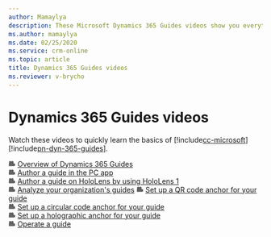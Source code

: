 ```yaml
---
author: Mamaylya
description: These Microsoft Dynamics 365 Guides videos show you everything that you need to know to get started with authoring, operating, and analyzing guides.
ms.author: mamaylya
ms.date: 02/25/2020
ms.service: crm-online
ms.topic: article
title: Dynamics 365 Guides videos
ms.reviewer: v-brycho
---
```


# Dynamics 365 Guides videos

Watch these videos to quickly learn the basics of [!include[cc-microsoft](../includes/cc-microsoft.md)] [!include[pn-dyn-365-guides](../includes/pn-dyn-365-guides.md)].

![Video camera graphic](media/video-camera.PNG "Video camera graphic") [Overview of Dynamics 365 Guides](https://aka.ms/guidesoverview)<br>
![Video camera graphic](media/video-camera.PNG "Video camera graphic") [Author a guide in the PC app](https://youtu.be/EC24dMlAy90)<br>
![Video camera graphic](media/video-camera.PNG "Video camera graphic") [Author a guide on HoloLens by using HoloLens 1](https://youtu.be/poE7s7_zWDE)<br>
![Video camera graphic](media/video-camera.PNG "Video camera graphic") [Analyze your organization's guides](https://aka.ms/guidesanalyze)
![Video camera graphic](media/video-camera.PNG "Video camera graphic") [Set up a QR code anchor for your guide](https://youtu.be/NhdBG3emNUs)<br>
![Video camera graphic](media/video-camera.PNG "Video camera graphic") [Set up a circular code anchor for your guide](https://youtu.be/9jS1NCBq-cg)<br>
![Video camera graphic](media/video-camera.PNG "Video camera graphic") [Set up a holographic anchor for your guide](https://youtu.be/LH1_Y3J3oG4)<br>
![Video camera graphic](media/video-camera.PNG "Video camera graphic") [Operate a guide](https://youtu.be/9s41BKGHVL8)<br>

